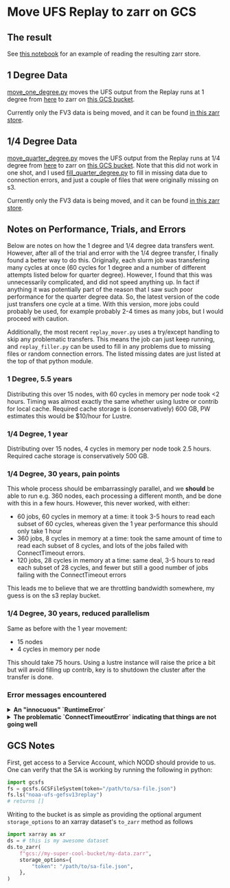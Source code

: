 # Move UFS Replay to zarr on GCS

## The result

See [this notebook](read_replay_gcs.ipynb) for an example of reading the
resulting zarr store.

## 1 Degree Data

[move_one_degree.py](move_one_degree.py)
moves the UFS output from the Replay runs at 1 degree from
[here](https://noaa-ufs-gefsv13replay-pds.s3.amazonaws.com/index.html#1deg/)
to zarr on
[this GCS bucket](https://console.cloud.google.com/storage/browser/noaa-ufs-gefsv13replay).

Currently only the FV3 data is being moved, and it can be found
[in this zarr store](https://console.cloud.google.com/storage/browser/noaa-ufs-gefsv13replay/ufs-hr1/1.00-degree/03h-freq/zarr/fv3.zarr).

## 1/4 Degree Data

[move_quarter_degree.py](move_quarter_degree.py)
moves the UFS output from the Replay runs at 1/4 degree from
[here](https://noaa-ufs-gefsv13replay-pds.s3.amazonaws.com/index.html)
to zarr on
[this GCS bucket](https://console.cloud.google.com/storage/browser/noaa-ufs-gefsv13replay).
Note that this did not work in one shot, and I used
[fill_quarter_degree.py](fill_quarter_degree.py) to fill in missing data due to
connection errors, and just a couple of files that were originally missing on
s3.

Currently only the FV3 data is being moved, and it can be found
[in this zarr store](https://console.cloud.google.com/storage/browser/noaa-ufs-gefsv13replay/ufs-hr1/0.25-degree/03h-freq/zarr/fv3.zarr).


## Notes on Performance, Trials, and Errors

Below are notes on how the 1 degree and 1/4 degree data transfers went.
However, after all of the trial and error with the 1/4 degree transfer, I
finally found a better way to do this.
Originally, each slurm job was transfering many cycles at once
(60 cycles for 1 degree and a number of different attempts listed below for
quarter degree).
However, I found that this was unnecessarily complicated, and did not speed
anything up.
In fact if anything it was potentially part of the reason that I saw such poor
performance for the quarter degree data.
So, the latest version of the code just transfers one cycle at a time.
With this version, more jobs could probably be used, for example
probably 2-4 times as many jobs, but I would proceed with caution.

Additionally, the most recent `replay_mover.py` uses a try/except handling to
skip any problematic transfers.
This means the job can just keep running, and `replay_filler.py` can be used to
fill in any problems due to missing files or random connection errors.
The listed missing dates are just listed at the top of that python module.


### 1 Degree, 5.5 years

Distributing this over 15 nodes, with 60 cycles in memory per node took <2
hours.
Timing was almost exactly the same whether using lustre or contrib for local
cache.
Required cache storage is (conservatively) 600 GB, PW estimates this would be
$10/hour for Lustre.

### 1/4 Degree, 1 year

Distributing over 15 nodes, 4 cycles in memory per node took 2.5 hours.
Required cache storage is conservatively 500 GB.

### 1/4 Degree, 30 years, pain points

This whole process should be embarrassingly parallel, and we **should** be able
to run e.g. 360 nodes, each processing a different month, and be done with this
in a few hours.
However, this never worked, with either:
- 60 jobs, 60 cycles in memory at a time: it took 3-5 hours to read each subset of
  60 cycles, whereas given the 1 year performance this should only take 1 hour
- 360 jobs, 8 cycles in memory at a time: took the same amount of time to read
  each subset of 8 cycles, and lots of the jobs failed with ConnectTimeout
  errors.
- 120 jobs, 28 cycles in memory at a time: same deal, 3-5 hours to read each
  subset of 28 cycles, and fewer but still a good number of jobs failing with
  the ConnectTimeout errors

This leads me to believe that we are throttling bandwidth somewhere, my guess is
on the s3 replay bucket.


### 1/4 Degree, 30 years, reduced parallelism

Same as before with the 1 year movement:
- 15 nodes
- 4 cycles in memory per node

This should take 75 hours.
Using a lustre instance will raise the price a bit but will avoid filling up contrib,
key is to shutdown the cluster after the transfer is done.

### Error messages encountered

<details>
<summary><b>An "innocuous" `RuntimeError`</b></summary>

```python
Traceback (most recent call last):
  File "<string>", line 9, in <module>
  File "/contrib/Tim.Smith/ufs2arco/examples/replay/replay_mover.py", line 114, in run
    xds = replay.open_dataset(list(cycles), **self.ods_kwargs(job_id))
          ^^^^^^^^^^^^^^^^^^^^^^^^^^^^^^^^^^^^^^^^^^^^^^^^^^^^^^^^^^^^
  File "/contrib/Tim.Smith/ufs2arco/ufs2arco/fv3dataset.py", line 28, in open_dataset
    xds = super().open_dataset(cycles, fsspec_kwargs, **kwargs)
          ^^^^^^^^^^^^^^^^^^^^^^^^^^^^^^^^^^^^^^^^^^^^^^^^^^^^^
  File "/contrib/Tim.Smith/ufs2arco/ufs2arco/ufsdataset.py", line 153, in open_dataset
    xds = xr.open_mfdataset(files, **kw)
          ^^^^^^^^^^^^^^^^^^^^^^^^^^^^^^
  File "/contrib/Tim.Smith/miniconda3/envs/ufs2arco/lib/python3.11/site-packages/xarray/backends/api.py", line 1035, in open_mfdataset
    datasets, closers = dask.compute(datasets, closers)
                        ^^^^^^^^^^^^^^^^^^^^^^^^^^^^^^^
  File "/contrib/Tim.Smith/miniconda3/envs/ufs2arco/lib/python3.11/site-packages/dask/base.py", line 628, in compute
    results = schedule(dsk, keys, **kwargs)
              ^^^^^^^^^^^^^^^^^^^^^^^^^^^^^
  File "/contrib/Tim.Smith/miniconda3/envs/ufs2arco/lib/python3.11/site-packages/xarray/backends/api.py", line 573, in open_dataset
    backend_ds = backend.open_dataset(
                 ^^^^^^^^^^^^^^^^^^^^^
  File "/contrib/Tim.Smith/miniconda3/envs/ufs2arco/lib/python3.11/site-packages/xarray/backends/h5netcdf_.py", line 414, in open_dataset
    ds = store_entrypoint.open_dataset(
         ^^^^^^^^^^^^^^^^^^^^^^^^^^^^^^
  File "/contrib/Tim.Smith/miniconda3/envs/ufs2arco/lib/python3.11/site-packages/xarray/backends/store.py", line 43, in open_dataset
    vars, attrs = filename_or_obj.load()
                  ^^^^^^^^^^^^^^^^^^^^^^
  File "/contrib/Tim.Smith/miniconda3/envs/ufs2arco/lib/python3.11/site-packages/xarray/backends/common.py", line 210, in load
    (_decode_variable_name(k), v) for k, v in self.get_variables().items()
                                              ^^^^^^^^^^^^^^^^^^^^
  File "/contrib/Tim.Smith/miniconda3/envs/ufs2arco/lib/python3.11/site-packages/xarray/backends/h5netcdf_.py", line 228, in get_variables
    return FrozenDict(
           ^^^^^^^^^^^
  File "/contrib/Tim.Smith/miniconda3/envs/ufs2arco/lib/python3.11/site-packages/xarray/core/utils.py", line 471, in FrozenDict
    return Frozen(dict(*args, **kwargs))
                  ^^^^^^^^^^^^^^^^^^^^^
  File "/contrib/Tim.Smith/miniconda3/envs/ufs2arco/lib/python3.11/site-packages/xarray/backends/h5netcdf_.py", line 229, in <genexpr>
    (k, self.open_store_variable(k, v)) for k, v in self.ds.variables.items()
        ^^^^^^^^^^^^^^^^^^^^^^^^^^^^^^
  File "/contrib/Tim.Smith/miniconda3/envs/ufs2arco/lib/python3.11/site-packages/xarray/backends/h5netcdf_.py", line 191, in open_store_variable
    dimensions = var.dimensions
                 ^^^^^^^^^^^^^^
  File "/contrib/Tim.Smith/miniconda3/envs/ufs2arco/lib/python3.11/site-packages/h5netcdf/core.py", line 260, in dimensions
    self._dimensions = self._lookup_dimensions()
                       ^^^^^^^^^^^^^^^^^^^^^^^^^
  File "/contrib/Tim.Smith/miniconda3/envs/ufs2arco/lib/python3.11/site-packages/h5netcdf/core.py", line 141, in _lookup_dimensions
    "_Netcdf4Coordinates" in attrs
  File "h5py/_objects.pyx", line 54, in h5py._objects.with_phil.wrapper
  File "h5py/_objects.pyx", line 55, in h5py._objects.with_phil.wrapper
  File "/contrib/Tim.Smith/miniconda3/envs/ufs2arco/lib/python3.11/site-packages/h5py/_hl/attrs.py", line 272, in __contains__
    return h5a.exists(self._id, self._e(name))
           ^^^^^^^^^^^^^^^^^^^^^^^^^^^^^^^^^^^
  File "h5py/_objects.pyx", line 54, in h5py._objects.with_phil.wrapper
  File "h5py/_objects.pyx", line 55, in h5py._objects.with_phil.wrapper
  File "h5py/h5a.pyx", line 103, in h5py.h5a.exists
RuntimeError: Can't synchronously determine if attribute exists by name (incorrect metadata checksum after all read attempts)
```

</details>


<details>
<summary><b>The problematic `ConnectTimeoutError` indicating that things are not going well</b></summary>

```python
Traceback (most recent call last):
  File "/contrib/Tim.Smith/miniconda3/envs/ufs2arco/lib/python3.11/site-packages/aiohttp/connector.py", line 980, in _wrap_create_connection
    return await self._loop.create_connection(*args, **kwargs)  # type: ignore[return-value]  # noqa
           ^^^^^^^^^^^^^^^^^^^^^^^^^^^^^^^^^^^^^^^^^^^^^^^^^^^
  File "/contrib/Tim.Smith/miniconda3/envs/ufs2arco/lib/python3.11/asyncio/base_events.py", line 1069, in create_connection
    sock = await self._connect_sock(
           ^^^^^^^^^^^^^^^^^^^^^^^^^
  File "/contrib/Tim.Smith/miniconda3/envs/ufs2arco/lib/python3.11/asyncio/base_events.py", line 973, in _connect_sock
    await self.sock_connect(sock, address)
  File "/contrib/Tim.Smith/miniconda3/envs/ufs2arco/lib/python3.11/asyncio/selector_events.py", line 634, in sock_connect
    return await fut
           ^^^^^^^^^
asyncio.exceptions.CancelledError

During handling of the above exception, another exception occurred:

Traceback (most recent call last):
  File "/contrib/Tim.Smith/miniconda3/envs/ufs2arco/lib/python3.11/site-packages/aiohttp/client.py", line 562, in _request
    conn = await self._connector.connect(
           ^^^^^^^^^^^^^^^^^^^^^^^^^^^^^^
  File "/contrib/Tim.Smith/miniconda3/envs/ufs2arco/lib/python3.11/site-packages/aiohttp/connector.py", line 540, in connect
    proto = await self._create_connection(req, traces, timeout)
            ^^^^^^^^^^^^^^^^^^^^^^^^^^^^^^^^^^^^^^^^^^^^^^^^^^^
  File "/contrib/Tim.Smith/miniconda3/envs/ufs2arco/lib/python3.11/site-packages/aiohttp/connector.py", line 901, in _create_connection
    _, proto = await self._create_direct_connection(req, traces, timeout)
               ^^^^^^^^^^^^^^^^^^^^^^^^^^^^^^^^^^^^^^^^^^^^^^^^^^^^^^^^^^
  File "/contrib/Tim.Smith/miniconda3/envs/ufs2arco/lib/python3.11/site-packages/aiohttp/connector.py", line 1178, in _create_direct_connection
    transp, proto = await self._wrap_create_connection(
                    ^^^^^^^^^^^^^^^^^^^^^^^^^^^^^^^^^^^
  File "/contrib/Tim.Smith/miniconda3/envs/ufs2arco/lib/python3.11/site-packages/aiohttp/connector.py", line 979, in _wrap_create_connection
    async with ceil_timeout(timeout.sock_connect):
  File "/contrib/Tim.Smith/miniconda3/envs/ufs2arco/lib/python3.11/site-packages/async_timeout/__init__.py", line 141, in __aexit__
    self._do_exit(exc_type)
  File "/contrib/Tim.Smith/miniconda3/envs/ufs2arco/lib/python3.11/site-packages/async_timeout/__init__.py", line 228, in _do_exit
    raise asyncio.TimeoutError
TimeoutError

The above exception was the direct cause of the following exception:

Traceback (most recent call last):
  File "/contrib/Tim.Smith/miniconda3/envs/ufs2arco/lib/python3.11/site-packages/aiobotocore/httpsession.py", line 208, in send
    response = await self._session.request(
               ^^^^^^^^^^^^^^^^^^^^^^^^^^^^
  File "/contrib/Tim.Smith/miniconda3/envs/ufs2arco/lib/python3.11/site-packages/aiohttp/client.py", line 566, in _request
    raise ServerTimeoutError(
aiohttp.client_exceptions.ServerTimeoutError: Connection timeout to host https://noaa-ufs-gefsv13replay-pds.s3.amazonaws.com/2022/01/2022012112/bfg_2022012112_fhr00_control

During handling of the above exception, another exception occurred:

Traceback (most recent call last):
  File "<string>", line 9, in <module>
  File "/contrib/Tim.Smith/ufs2arco/examples/replay/replay_mover.py", line 114, in run
    xds = replay.open_dataset(list(cycles), **self.ods_kwargs(job_id))
          ^^^^^^^^^^^^^^^^^^^^^^^^^^^^^^^^^^^^^^^^^^^^^^^^^^^^^^^^^^^^
  File "/contrib/Tim.Smith/ufs2arco/ufs2arco/fv3dataset.py", line 28, in open_dataset
    xds = super().open_dataset(cycles, fsspec_kwargs, **kwargs)
          ^^^^^^^^^^^^^^^^^^^^^^^^^^^^^^^^^^^^^^^^^^^^^^^^^^^^^
  File "/contrib/Tim.Smith/ufs2arco/ufs2arco/ufsdataset.py", line 147, in open_dataset
    with fsspec.open_files(fnames, **fsspec_kwargs) as files:
  File "/contrib/Tim.Smith/miniconda3/envs/ufs2arco/lib/python3.11/site-packages/fsspec/core.py", line 169, in __enter__
    self.files = fs.open_many(self)
                 ^^^^^^^^^^^^^^^^^^
  File "/contrib/Tim.Smith/miniconda3/envs/ufs2arco/lib/python3.11/site-packages/fsspec/implementations/cached.py", line 395, in <lambda>
    return lambda *args, **kw: getattr(type(self), item).__get__(self)(
                               ^^^^^^^^^^^^^^^^^^^^^^^^^^^^^^^^^^^^^^^^
  File "/contrib/Tim.Smith/miniconda3/envs/ufs2arco/lib/python3.11/site-packages/fsspec/implementations/cached.py", line 503, in open_many
    self.fs.get(downpath, downfn)
  File "/contrib/Tim.Smith/miniconda3/envs/ufs2arco/lib/python3.11/site-packages/fsspec/asyn.py", line 118, in wrapper
    return sync(self.loop, func, *args, **kwargs)
           ^^^^^^^^^^^^^^^^^^^^^^^^^^^^^^^^^^^^^^
  File "/contrib/Tim.Smith/miniconda3/envs/ufs2arco/lib/python3.11/site-packages/fsspec/asyn.py", line 103, in sync
    raise return_result
  File "/contrib/Tim.Smith/miniconda3/envs/ufs2arco/lib/python3.11/site-packages/fsspec/asyn.py", line 56, in _runner
    result[0] = await coro
                ^^^^^^^^^^
  File "/contrib/Tim.Smith/miniconda3/envs/ufs2arco/lib/python3.11/site-packages/fsspec/asyn.py", line 640, in _get
    return await _run_coros_in_chunks(
           ^^^^^^^^^^^^^^^^^^^^^^^^^^^
  File "/contrib/Tim.Smith/miniconda3/envs/ufs2arco/lib/python3.11/site-packages/fsspec/asyn.py", line 254, in _run_coros_in_chunks
    await asyncio.gather(*chunk, return_exceptions=return_exceptions),
    ^^^^^^^^^^^^^^^^^^^^^^^^^^^^^^^^^^^^^^^^^^^^^^^^^^^^^^^^^^^^^^^^^
  File "/contrib/Tim.Smith/miniconda3/envs/ufs2arco/lib/python3.11/asyncio/tasks.py", line 452, in wait_for
    return await fut
           ^^^^^^^^^
  File "/contrib/Tim.Smith/miniconda3/envs/ufs2arco/lib/python3.11/site-packages/s3fs/core.py", line 1224, in _get_file
    body, content_length = await _open_file(range=0)
                           ^^^^^^^^^^^^^^^^^^^^^^^^^
  File "/contrib/Tim.Smith/miniconda3/envs/ufs2arco/lib/python3.11/site-packages/s3fs/core.py", line 1215, in _open_file
    resp = await self._call_s3(
           ^^^^^^^^^^^^^^^^^^^^
  File "/contrib/Tim.Smith/miniconda3/envs/ufs2arco/lib/python3.11/site-packages/s3fs/core.py", line 348, in _call_s3
    return await _error_wrapper(
           ^^^^^^^^^^^^^^^^^^^^^
  File "/contrib/Tim.Smith/miniconda3/envs/ufs2arco/lib/python3.11/site-packages/s3fs/core.py", line 140, in _error_wrapper
    raise err
  File "/contrib/Tim.Smith/miniconda3/envs/ufs2arco/lib/python3.11/site-packages/s3fs/core.py", line 113, in _error_wrapper
    return await func(*args, **kwargs)
           ^^^^^^^^^^^^^^^^^^^^^^^^^^^
  File "/contrib/Tim.Smith/miniconda3/envs/ufs2arco/lib/python3.11/site-packages/aiobotocore/client.py", line 366, in _make_api_call
    http, parsed_response = await self._make_request(
                            ^^^^^^^^^^^^^^^^^^^^^^^^^
  File "/contrib/Tim.Smith/miniconda3/envs/ufs2arco/lib/python3.11/site-packages/aiobotocore/client.py", line 391, in _make_request
    return await self._endpoint.make_request(
           ^^^^^^^^^^^^^^^^^^^^^^^^^^^^^^^^^^
  File "/contrib/Tim.Smith/miniconda3/envs/ufs2arco/lib/python3.11/site-packages/aiobotocore/endpoint.py", line 100, in _send_request
    while await self._needs_retry(
          ^^^^^^^^^^^^^^^^^^^^^^^^
  File "/contrib/Tim.Smith/miniconda3/envs/ufs2arco/lib/python3.11/site-packages/aiobotocore/endpoint.py", line 262, in _needs_retry
    responses = await self._event_emitter.emit(
                ^^^^^^^^^^^^^^^^^^^^^^^^^^^^^^^
  File "/contrib/Tim.Smith/miniconda3/envs/ufs2arco/lib/python3.11/site-packages/aiobotocore/hooks.py", line 66, in _emit
    response = await resolve_awaitable(handler(**kwargs))
               ^^^^^^^^^^^^^^^^^^^^^^^^^^^^^^^^^^^^^^^^^^
  File "/contrib/Tim.Smith/miniconda3/envs/ufs2arco/lib/python3.11/site-packages/aiobotocore/_helpers.py", line 15, in resolve_awaitable
    return await obj
           ^^^^^^^^^
  File "/contrib/Tim.Smith/miniconda3/envs/ufs2arco/lib/python3.11/site-packages/aiobotocore/retryhandler.py", line 107, in _call
    if await resolve_awaitable(self._checker(**checker_kwargs)):
       ^^^^^^^^^^^^^^^^^^^^^^^^^^^^^^^^^^^^^^^^^^^^^^^^^^^^^^^^
  File "/contrib/Tim.Smith/miniconda3/envs/ufs2arco/lib/python3.11/site-packages/aiobotocore/_helpers.py", line 15, in resolve_awaitable
    return await obj
           ^^^^^^^^^
  File "/contrib/Tim.Smith/miniconda3/envs/ufs2arco/lib/python3.11/site-packages/aiobotocore/retryhandler.py", line 126, in _call
    should_retry = await self._should_retry(
                   ^^^^^^^^^^^^^^^^^^^^^^^^^
  File "/contrib/Tim.Smith/miniconda3/envs/ufs2arco/lib/python3.11/site-packages/aiobotocore/retryhandler.py", line 165, in _should_retry
    return await resolve_awaitable(
           ^^^^^^^^^^^^^^^^^^^^^^^^
  File "/contrib/Tim.Smith/miniconda3/envs/ufs2arco/lib/python3.11/site-packages/aiobotocore/_helpers.py", line 15, in resolve_awaitable
    return await obj
           ^^^^^^^^^
  File "/contrib/Tim.Smith/miniconda3/envs/ufs2arco/lib/python3.11/site-packages/aiobotocore/retryhandler.py", line 174, in _call
    checker(attempt_number, response, caught_exception)
  File "/contrib/Tim.Smith/miniconda3/envs/ufs2arco/lib/python3.11/site-packages/botocore/retryhandler.py", line 247, in __call__
    return self._check_caught_exception(
           ^^^^^^^^^^^^^^^^^^^^^^^^^^^^^
  File "/contrib/Tim.Smith/miniconda3/envs/ufs2arco/lib/python3.11/site-packages/botocore/retryhandler.py", line 416, in _check_caught_exception
    raise caught_exception
  File "/contrib/Tim.Smith/miniconda3/envs/ufs2arco/lib/python3.11/site-packages/aiobotocore/endpoint.py", line 181, in _do_get_response
    http_response = await self._send(request)
                    ^^^^^^^^^^^^^^^^^^^^^^^^^
  File "/contrib/Tim.Smith/miniconda3/envs/ufs2arco/lib/python3.11/site-packages/aiobotocore/endpoint.py", line 285, in _send
    return await self.http_session.send(request)
           ^^^^^^^^^^^^^^^^^^^^^^^^^^^^^^^^^^^^^
  File "/contrib/Tim.Smith/miniconda3/envs/ufs2arco/lib/python3.11/site-packages/aiobotocore/httpsession.py", line 245, in send
    raise ConnectTimeoutError(endpoint_url=request.url, error=e)
botocore.exceptions.ConnectTimeoutError: Connect timeout on endpoint URL: "https://noaa-ufs-gefsv13replay-pds.s3.amazonaws.com/2022/01/2022012112/bfg_2022012112_fhr00_control"
```
</details>

## GCS Notes


First, get access to a Service Account, which NODD should provide to us.
One can verify that the SA is working by running the following in python:
```python
import gcsfs
fs = gcsfs.GCSFileSystem(token="/path/to/sa-file.json")
fs.ls("noaa-ufs-gefsv13replay")
# returns []
```

Writing to the bucket is as simple as providing the optional argument
`storage_options` to an xarray dataset's `to_zarr` method as follows

```python
import xarray as xr
ds = # this is my awesome dataset
ds.to_zarr(
    f"gcs://my-super-cool-bucket/my-data.zarr",
    storage_options={
        "token": "/path/to/sa-file.json",
    },
)
```
